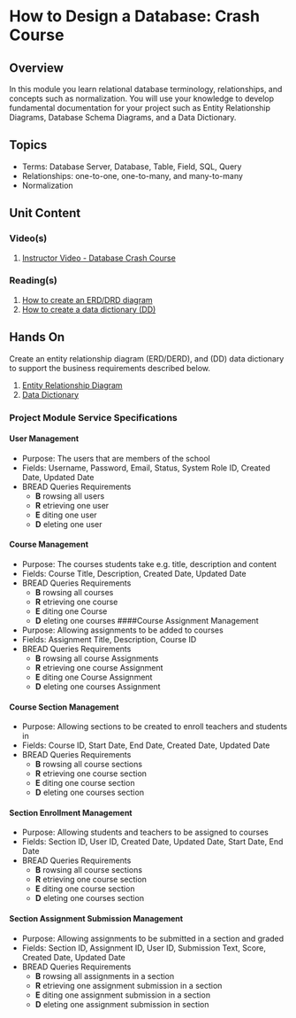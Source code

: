 # How to Design a Database: Crash Course
## Overview
In this module you learn relational database terminology, relationships, and concepts such as normalization.  You will use your knowledge to develop fundamental documentation for your project such as Entity Relationship Diagrams, Database Schema Diagrams, and a Data Dictionary.
## Topics
- Terms: Database Server, Database, Table, Field, SQL, Query
- Relationships: one-to-one, one-to-many, and many-to-many
- Normalization

## Unit Content
### Video(s)
1.  [Instructor Video - Database Crash Course](https://youtu.be/Xj0UlRhyWE4)
### Reading(s)
1. [How to create an ERD/DRD diagram](https://www.guru99.com/er-diagram-tutorial-dbms.html)
2. [How to create a data dictionary (DD)](https://medium.com/@leapingllamas/data-dictionary-a-how-to-and-best-practices-a09a685dcd61)
## Hands On
Create an entity relationship diagram (ERD/DERD), and (DD) data dictionary to support the business requirements described below.    
1. [Entity Relationship Diagram](../Module-2-IS421/ERD.md)
2. [Data Dictionary](../Module-2-IS421/DataDictionary.md)
### Project Module Service Specifications
#### User Management
- Purpose: The users that are members of the school
- Fields: Username, Password, Email, Status, System Role ID, Created Date, Updated Date
- BREAD Queries Requirements
  - **B** rowsing all users
  - **R** etrieving one user
  - **E** diting one user
  - **D** eleting one user
#### Course Management
- Purpose: The courses students take e.g. title, description and content
- Fields: Course Title, Description, Created Date, Updated Date
- BREAD Queries Requirements
  - **B** rowsing all courses
  - **R** etrieving one course
  - **E** diting one Course
  - **D** eleting one courses
####Course Assignment Management
- Purpose: Allowing assignments to be added to courses
- Fields: Assignment Title, Description, Course ID
- BREAD Queries Requirements
  - **B** rowsing all course Assignments
  - **R** etrieving one course Assignment
  - **E** diting one Course Assignment
  - **D** eleting one courses Assignment
#### Course Section Management
- Purpose: Allowing sections to be created to enroll teachers and students in
- Fields: Course ID, Start Date, End Date, Created Date, Updated Date
- BREAD Queries Requirements
  - **B** rowsing all course sections
  - **R** etrieving one course section
  - **E** diting one course section
  - **D** eleting one courses section
#### Section Enrollment Management
- Purpose: Allowing students and teachers to be assigned to courses
- Fields: Section ID, User ID, Created Date, Updated Date, Start Date, End Date
- BREAD Queries Requirements
  - **B** rowsing all course sections
  - **R** etrieving one course section
  - **E** diting one course section
  - **D** eleting one courses section
#### Section Assignment Submission Management
- Purpose: Allowing assignments to be submitted in a section and graded
- Fields: Section ID, Assignment ID, User ID, Submission Text, Score, Created Date, Updated Date
- BREAD Queries Requirements
  - **B** rowsing all assignments in a section
  - **R** etrieving one assignment submission in a section
  - **E** diting one assignment submission in a section
  - **D** eleting one assignment submission in section